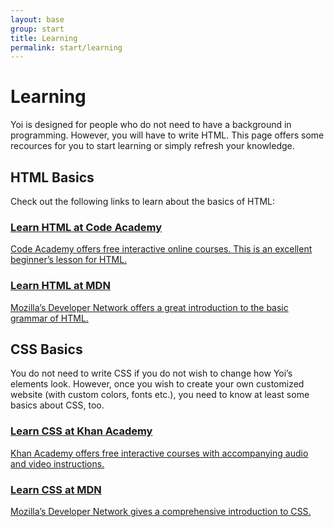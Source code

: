 ```yaml
---
layout: base
group: start
title: Learning
permalink: start/learning
---
```


# Learning

<p class="intro">Yoi is designed for people who do not need to have a background in programming. However, you will have to write HTML. This page offers some recources for you to start learning or simply refresh your knowledge.</p>

## HTML Basics

Check out the following links to learn about the basics of HTML:

<div class="flx m-t-4">
    <div class="w-1-1 m-b-2 m--w-1-2 m--p-r-2 m--m-b-0">
        <a class="box h-20 p-4 tdr-none hvr-bg-gray-25" href="https://www.codecademy.com/courses/web-beginner-en-HZA3b/0/1">
           <h3 class="c-gray-8">Learn HTML at Code Academy</h3>
           <p class="fs-2 m-t-2 c-gray-15">Code Academy offers free interactive online courses. This is an excellent beginner’s lesson for HTML.</p>
        </a>
    </div>
    <div class="w-1-1 m--w-1-2 m--p-l-2">
        <a class="box h-20 p-4 tdr-none hvr-bg-gray-25" href="https://developer.mozilla.org/en-US/docs/Learn/Getting_started_with_the_web/HTML_basics">
           <h3 class="c-gray-8">Learn HTML at MDN</h3>
           <p class="fs-2 m-t-2 c-gray-15">Mozilla’s Developer Network offers a great introduction to the basic grammar of HTML.</p>
        </a>
    </div>
</div>

## CSS Basics

You do not need to write CSS if you do not wish to change how Yoi’s elements look. However, once you wish to create your own customized website (with custom colors, fonts etc.), you need to know at least some basics about CSS, too.

<div class="flx m-t-4">
    <div class="w-1-1 m-b-2 m--w-1-2 m--p-r-2 m--m-b-0">
        <a class="box h-20 p-4 tdr-none hvr-bg-gray-25" href="https://www.khanacademy.org/computing/computer-programming/html-css/intro-to-css/p/css-basics">
           <h3 class="c-gray-8">Learn CSS at Khan Academy</h3>
           <p class="fs-2 m-t-2 c-gray-15">Khan Academy offers free interactive courses with accompanying audio and video instructions.</p>
        </a>
    </div>
    <div class="w-1-1 m--w-1-2 m--p-l-2">
        <a class="box h-20 p-4 tdr-none hvr-bg-gray-25" href="https://developer.mozilla.org/en-US/docs/Learn/Getting_started_with_the_web/CSS_basics">
           <h3 class="c-gray-8">Learn CSS at MDN</h3>
           <p class="fs-2 m-t-2 c-gray-15">Mozilla’s Developer Network gives a comprehensive introduction to CSS.</p>
        </a>
    </div>
</div>